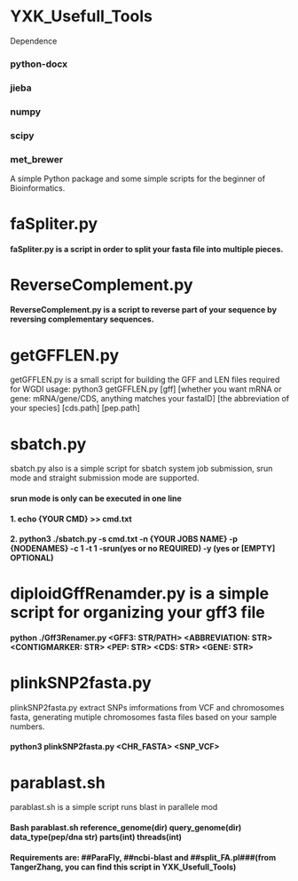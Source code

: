 # YXK_Usefull_Tools
  Dependence
  ### python-docx
  ### jieba
  ### numpy
  ### scipy
  ### met_brewer
    
A simple Python package and some simple scripts for the beginner of Bioinformatics.

# faSpliter.py

#### faSpliter.py is a script in order to split your fasta file into multiple pieces.
 
# ReverseComplement.py
#### ReverseComplement.py is a script to reverse part of your sequence by reversing complementary sequences.

# getGFFLEN.py
getGFFLEN.py is a small script for building the GFF and LEN files required for WGDI usage: python3 getGFFLEN.py [gff] [whether you want mRNA or gene: mRNA/gene/CDS, anything matches your fastaID] [the abbreviation of your species] [cds.path] [pep.path]
 
# sbatch.py
sbatch.py also is a simple script for sbatch system job submission, srun mode and straight submission mode are supported.   
  #### srun mode is only can be executed in one line  
  #### 1. echo {YOUR CMD} >> cmd.txt  
  #### 2. python3 ./sbatch.py -s cmd.txt -n {YOUR JOBS NAME} -p {NODENAMES} -c 1 -t 1 -srun(yes or no REQUIRED) -y (yes or [EMPTY] OPTIONAL)  
  
# diploidGffRenamder.py is a simple script for organizing your gff3 file  
  #### python ./Gff3Renamer.py <GFF3: STR/PATH> <ABBREVIATION: STR> <CONTIGMARKER: STR> <PEP: STR> <CDS: STR> <GENE: STR>  
 
# plinkSNP2fasta.py
plinkSNP2fasta.py extract SNPs imformations from VCF and chromosomes fasta, generating mutiple chromosomes fasta files based on your sample numbers.  
  #### python3 plinkSNP2fasta.py <CHR_FASTA> <SNP_VCF> <OUTDIR>  

# parablast.sh
parablast.sh is a simple script runs blast in parallele mod  
  #### Bash parablast.sh reference_genome(dir) query_genome(dir) data_type(pep/dna str) parts(int) threads(int)  
  #### Requirements are:  ##ParaFly,  ##ncbi-blast  and  ##split_FA.pl###(from TangerZhang, you can find this script in YXK_Usefull_Tools)  
